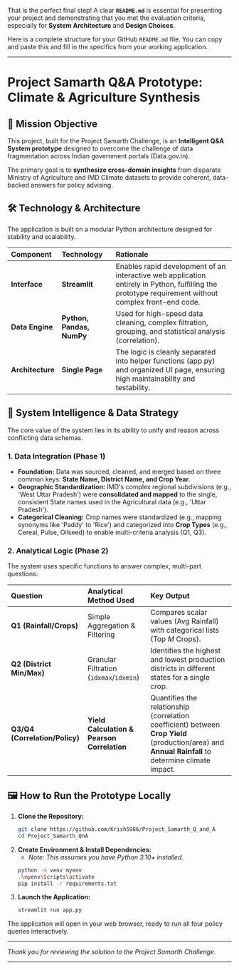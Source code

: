 That is the perfect final step\! A clear **`README.md`** is essential for presenting your project and demonstrating that you met the evaluation criteria, especially for **System Architecture** and **Design Choices**.

Here is a complete structure for your GitHub `README.md` file. You can copy and paste this and fill in the specifics from your working application.

-----

# Project Samarth Q\&A Prototype: Climate & Agriculture Synthesis

## 🚀 Mission Objective

This project, built for the Project Samarth Challenge, is an **Intelligent Q\&A System prototype** designed to overcome the challenge of data fragmentation across Indian government portals (Data.gov.in).

The primary goal is to **synthesize cross-domain insights** from disparate Ministry of Agriculture and IMD Climate datasets to provide coherent, data-backed answers for policy advising.

## 🛠️ Technology & Architecture

The application is built on a modular Python architecture designed for stability and scalability.

| Component | Technology | Rationale |
| :--- | :--- | :--- |
| **Interface** | **Streamlit** | Enables rapid development of an interactive web application entirely in Python, fulfilling the prototype requirement without complex front-end code. |
| **Data Engine** | **Python, Pandas, NumPy** | Used for high-speed data cleaning, complex filtration, grouping, and statistical analysis (correlation). |
| **Architecture** | **Single Page** | The logic is cleanly separated into helper functions (app.py) and organized UI page, ensuring high maintainability and testability. |

## 🧠 System Intelligence & Data Strategy

The core value of the system lies in its ability to unify and reason across conflicting data schemas.

### 1\. Data Integration (Phase 1)

  * **Foundation:** Data was sourced, cleaned, and merged based on three common keys: **State Name, District Name, and Crop Year.**
  * **Geographic Standardization:** IMD's complex regional subdivisions (e.g., 'West Uttar Pradesh') were **consolidated and mapped** to the single, consistent State names used in the Agricultural data (e.g., 'Uttar Pradesh').
  * **Categorical Cleaning:** Crop names were standardized (e.g., mapping synonyms like 'Paddy' to 'Rice') and categorized into **Crop Types** (e.g., Cereal, Pulse, Oilseed) to enable multi-criteria analysis (Q1, Q3).

### 2\. Analytical Logic (Phase 2)

The system uses specific functions to answer complex, multi-part questions:

| Question | Analytical Method Used | Key Output |
| :--- | :--- | :--- |
| **Q1 (Rainfall/Crops)** | Simple Aggregation & Filtering | Compares scalar values (Avg Rainfall) with categorical lists (Top $M$ Crops). |
| **Q2 (District Min/Max)** | Granular Filtration (`idxmax`/`idxmin`) | Identifies the highest and lowest production districts in different states for a single crop. |
| **Q3/Q4 (Correlation/Policy)** | **Yield Calculation & Pearson Correlation** | Quantifies the relationship (correlation coefficient) between **Crop Yield** (production/area) and **Annual Rainfall** to determine climate impact. |

## 🖼️ How to Run the Prototype Locally

1.  **Clone the Repository:**
    ```bash
    git clone https://github.com/Krish5986/Project_Samarth_Q_and_A
    cd Project_Samarth_QnA
    ```
2.  **Create Environment & Install Dependencies:**
      * *Note: This assumes you have Python 3.10+ installed.*
    <!-- end list -->
    ```bash
    python -m venv myenv
    .\myenv\Scripts\activate
    pip install -r requirements.txt
    ```
3.  **Launch the Application:**
    ```bash
    streamlit run app.py
    ```

The application will open in your web browser, ready to run all four policy queries interactively.

-----

*Thank you for reviewing the solution to the Project Samarth Challenge.*

-----
